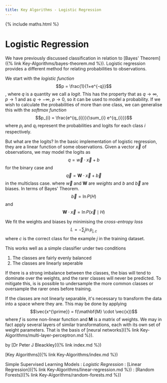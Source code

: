 ```yaml
---
title: Key Algorithms - Logistic Regression
---
```

{% include maths.html %}

# Logistic Regression

We have previously discussed classification in relation to [Bayes' Theorem]({% link Key-Algorithms/bayes-theorem.md %}). Logistic regression provides a different method for relating probabilities to observations.

We start with the *logistic function*
$$p = \frac{1}{1+e^{-q}}$$, where $q$ is a quantity we call a *logit*. This has the property that as $q \rightarrow \infty$, $p \rightarrow 1$ and as $q \rightarrow -\infty$, $p \rightarrow 0$, so it can be used to model a probability. If we wish to calculate the probabilities of more than one class, we can generalise this with the *softmax function*
$$p_{i} = \frac{e^{q_{i}}}{\sum_{i} e^{q_{i}}}$$ where $p_{i}$ and  $q_{i}$ represent the probabilities and logits for each class $i$ respectively.

But what are the logits? In the basic implementation of logistic regression, they are a linear function of some observations. Given a vector $\vec{x}$ of observations, we may model the logits as $$q = \vec{w} \cdot \vec{x} + b$$ for the binary case and $$\vec{q} = \mathbf{W} \cdot \vec{x} + \vec {b}$$ in the multiclass case. where $\vec{w}$ and $\mathbf{W}$ are *weights* and $b$ and $\vec{b}$ are biases. In terms of Bayes' Theorem.
$$\vec{b} = \ln P(H)$$ and $$\mathbf{W} \cdot \vec{x} = \ln P(\vec{x} \mid H)$$

We fit the weights and biases by minimising the *cross-entropy loss*
$$L = -\sum_{j} \ln p_{j,c}$$ where $c$ is the correct class for the example $j$ in the training dataset. 

This works well as a simple classifier under two conditions

1. The classes are fairly evenly balanced
2. The classes are linearly seperable

If there is a strong imbalance between the classes, the bias will tend to dominate over the weights, and the rarer classes will never be predicted. To mitigate this, is is possible to undersample the more common classes or oversample the rarer ones before training.

If the classes are not linearly separable, it's necessary to transform the data into a space where they are. This may be done by applying $$\vec{x^{\prime}} = f(\mathbf{M} \cdot \vec{x})$$ where $f$ is some non-linear function and $\mathbf{M}$ is a matrix of weights. We may in fact apply several layers of similar transformations, each with its own set of weight parameters. That is the basis of [neural networks]({% link Key-Algorithms/multi-layer-perceptron.md %}).

by [Dr Peter J Bleackley]({% link index.md %})

[Key Algorithms]({% link Key-Algorithms/index.md %})

Simple Supervised Learning Models
: *Logistic Regression*
: [Linear Regression]({% link Key-Algorithms/linear-regression.md %})
: [Random Forests]({% link Key-Algorithms/random-forests.md %})
